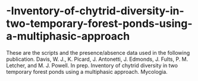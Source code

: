 # -Inventory-of-chytrid-diversity-in-two-temporary-forest-ponds-using-a-multiphasic-approach
These are the scripts and the presence/absence data used in the following publication.
Davis, W. J., K. Picard, J. Antonetti, J. Edmonds, J. Fults, P. M. Letcher, and M. J. Powell. In prep.  Inventory of chytrid diversity in two temporary forest ponds using a multiphasic approach. Mycologia.
